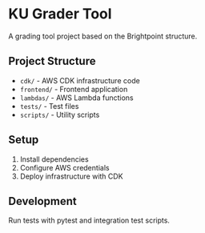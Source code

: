 # KU Grader Tool

A grading tool project based on the Brightpoint structure.

## Project Structure

- `cdk/` - AWS CDK infrastructure code
- `frontend/` - Frontend application
- `lambdas/` - AWS Lambda functions
- `tests/` - Test files
- `scripts/` - Utility scripts

## Setup

1. Install dependencies
2. Configure AWS credentials
3. Deploy infrastructure with CDK

## Development

Run tests with pytest and integration test scripts.
